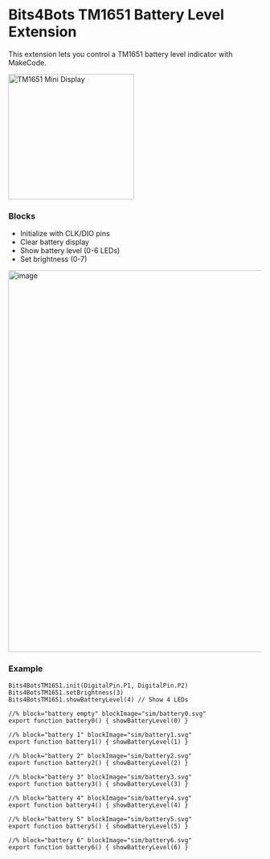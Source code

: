 # Bits4Bots TM1651 Battery Level Extension

This extension lets you control a TM1651 battery level indicator with MakeCode.

<img width="250" height="250" alt="TM1651 Mini Display" src="https://github.com/user-attachments/assets/737cf978-5861-4d35-ab06-cee06a23224e" />


### Blocks
- Initialize with CLK/DIO pins
- Clear battery display
- Show battery level (0-6 LEDs)
- Set brightness (0-7)

<img width="884" height="760" alt="image" src="https://github.com/user-attachments/assets/ab758cf0-afad-41ac-8e15-c7e20fdef04f" />

### Example
```blocks
Bits4BotsTM1651.init(DigitalPin.P1, DigitalPin.P2)
Bits4BotsTM1651.setBrightness(3)
Bits4BotsTM1651.showBatteryLevel(4) // Show 4 LEDs
```

```
//% block="battery empty" blockImage="sim/battery0.svg"
export function battery0() { showBatteryLevel(0) }
```
```
//% block="battery 1" blockImage="sim/battery1.svg"
export function battery1() { showBatteryLevel(1) }
```
```
//% block="battery 2" blockImage="sim/battery2.svg"
export function battery2() { showBatteryLevel(2) }
```
```
//% block="battery 3" blockImage="sim/battery3.svg"
export function battery3() { showBatteryLevel(3) }
```
```
//% block="battery 4" blockImage="sim/battery4.svg"
export function battery4() { showBatteryLevel(4) }
```
```
//% block="battery 5" blockImage="sim/battery5.svg"
export function battery5() { showBatteryLevel(5) }
```
```
//% block="battery 6" blockImage="sim/battery6.svg"
export function battery6() { showBatteryLevel(6) }
```

